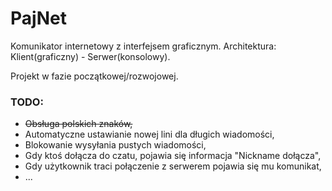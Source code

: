 # PajNet
Komunikator internetowy z interfejsem graficznym.
Architektura: Klient(graficzny) - Serwer(konsolowy).

Projekt w fazie początkowej/rozwojowej.


### TODO:
- <s>Obsługa polskich znaków,</s>
- Automatyczne ustawianie nowej lini dla długich wiadomości,
- Blokowanie wysyłania pustych wiadomości,
- Gdy ktoś dołącza do czatu, pojawia się informacja "Nickname dołącza",
- Gdy użytkownik traci połączenie z serwerem pojawia się mu komunikat,
- ...
